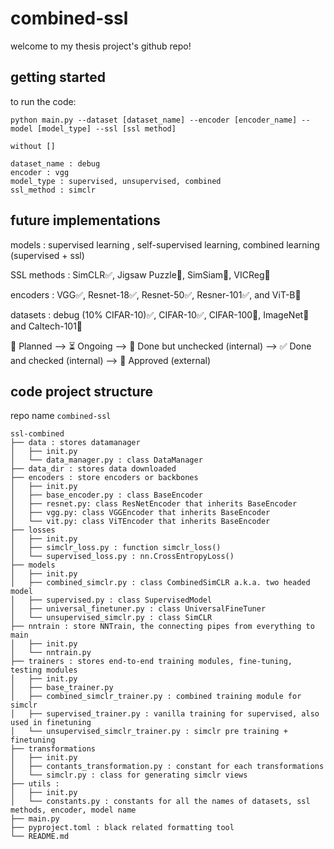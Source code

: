 # combined-ssl
welcome to my thesis project's github repo! 

## getting started
to run the code:
```shell
python main.py --dataset [dataset_name] --encoder [encoder_name] --model [model_type] --ssl [ssl method]

without []

dataset_name : debug
encoder : vgg
model_type : supervised, unsupervised, combined
ssl_method : simclr
```

## future implementations

models : supervised learning , self-supervised learning, combined learning (supervised + ssl)

SSL methods : SimCLR✅, Jigsaw Puzzle🚧, SimSiam🚧, VICReg🚧

encoders : VGG✅, Resnet-18✅, Resnet-50✅, Resner-101✅, and ViT-B🚧

datasets :  debug (10% CIFAR-10)✅, CIFAR-10✅, CIFAR-100🚧, ImageNet🚧 and Caltech-101🚧

📝 Planned --> ⏳ Ongoing --> 🚧 Done but unchecked (internal) --> ✅ Done and checked (internal) --> 💯 Approved (external)

## code project structure

repo name `combined-ssl`
```
ssl-combined
├── data : stores datamanager
│   ├── init.py 
│   └── data_manager.py : class DataManager
├── data_dir : stores data downloaded
├── encoders : store encoders or backbones
│   ├── init.py
│   ├── base_encoder.py : class BaseEncoder
│   ├── resnet.py: class ResNetEncoder that inherits BaseEncoder
│   ├── vgg.py: class VGGEncoder that inherits BaseEncoder
│   └── vit.py: class ViTEncoder that inherits BaseEncoder
├── losses
│   ├── init.py
│   ├── simclr_loss.py : function simclr_loss()
│   └── supervised_loss.py : nn.CrossEntropyLoss()
├── models
│   ├── init.py
│   ├── combined_simclr.py : class CombinedSimCLR a.k.a. two headed model
│   ├── supervised.py : class SupervisedModel
│   ├── universal_finetuner.py : class UniversalFineTuner
│   └── unsupervised_simclr.py : class SimCLR
├── nntrain : store NNTrain, the connecting pipes from everything to main
│   ├── init.py
│   └── nntrain.py
├── trainers : stores end-to-end training modules, fine-tuning, testing modules
│   ├── init.py
│   ├── base_trainer.py 
│   ├── combined_simclr_trainer.py : combined training module for simclr
│   ├── supervised_trainer.py : vanilla training for supervised, also used in finetuning
│   └── unsupervised_simclr_trainer.py : simclr pre training + finetuning
├── transformations
│   ├── init.py
│   ├── contants_transformation.py : constant for each transformations
│   └── simclr.py : class for generating simclr views
├── utils : 
│   ├── init.py 
│   └── constants.py : constants for all the names of datasets, ssl methods, encoder, model name
├── main.py
├── pyproject.toml : black related formatting tool
└── README.md 
```
